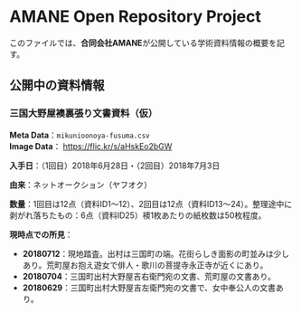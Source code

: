 # AMANE Open Repository Project

このファイルでは、**合同会社AMANE**が公開している学術資料情報の概要を記す。

## 公開中の資料情報
### 三国大野屋襖裏張り文書資料（仮）
**Meta Data**：`mikunioonoya-fusuma.csv`  
**Image Data**： <https://flic.kr/s/aHskEo2bGW>

**入手日**：（1回目）2018年6月28日・（2回目）2018年7月3日

**由来**：ネットオークション（ヤフオク）

**数量**：1回目は12点（資料ID1〜12）、2回目は12点（資料ID13〜24）。整理途中に剥がれ落ちたもの：6点（資料ID25）襖1枚あたりの紙枚数は50枚程度。

**現時点での所見**：

*  **20180712**：現地踏査。出村は三国町の端。花街らしき面影の町並みは少しあり。荒町屋お抱え遊女で俳人・歌川の菩提寺永正寺が近くにあり。
* **20180704**：三国町出村大野屋吉右衛門宛の文書、荒町屋の文書あり。
* **20180629**：三国町出村大野屋吉左衛門宛の文書で、女中奉公人の文書あり。

